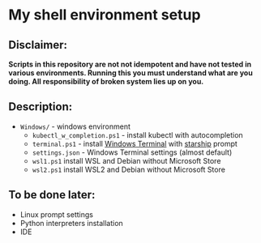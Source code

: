 # My shell environment setup

## Disclaimer:
**Scripts in this repository are not not idempotent and have not tested in various environments. Running this you must understand what are you doing. All responsibility of broken system lies up on you.**

## Description:

- `Windows/` - windows environment
  - `kubectl_w_completion.ps1` - install kubectl with autocompletion
  - `terminal.ps1` - install [Windows Terminal](https://github.com/microsoft/terminal) with [starship](https://starship.rs/) prompt
  - `settings.json` - Windows Terminal settings (almost default)
  - `wsl1.ps1` install WSL and Debian without Microsoft Store
  - `wsl2.ps1` install WSL2 and Debian without Microsoft Store

## To be done later:

- Linux prompt settings
- Python interpreters installation
- IDE